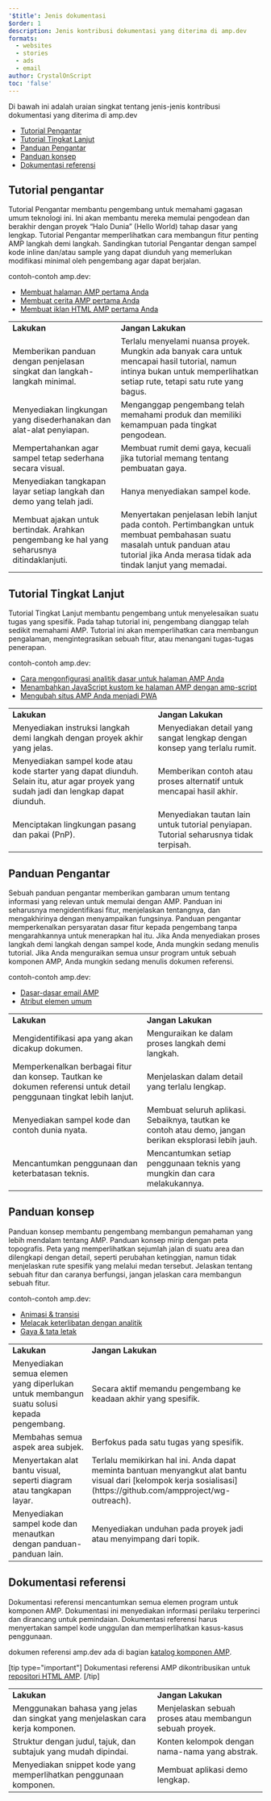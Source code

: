 ```yaml
---
'$title': Jenis dokumentasi
$order: 1
description: Jenis kontribusi dokumentasi yang diterima di amp.dev
formats:
  - websites
  - stories
  - ads
  - email
author: CrystalOnScript
toc: 'false'
---
```


Di bawah ini adalah uraian singkat tentang jenis-jenis kontribusi dokumentasi yang diterima di amp.dev

- [Tutorial Pengantar](documentation-types.md?format=websites#introductory-tutorial)
- [Tutorial Tingkat Lanjut](documentation-types.md?format=websites#advanced-tutorial)
- [Panduan Pengantar](documentation-types.md?format=websites#introductory-guide)
- [Panduan konsep](documentation-types.md?format=websites#concept-guide)
- [Dokumentasi referensi](documentation-types.md?format=websites#reference-documentation)

## Tutorial pengantar <a name="introductory-tutorial"></a>

Tutorial Pengantar membantu pengembang untuk memahami gagasan umum teknologi ini. Ini akan membantu mereka memulai pengodean dan berakhir dengan proyek “Halo Dunia” (Hello World) tahap dasar yang lengkap. Tutorial Pengantar memperlihatkan cara membangun fitur penting AMP langkah demi langkah. Sandingkan tutorial Pengantar dengan sampel kode inline dan/atau sample yang dapat diunduh yang memerlukan modifikasi minimal oleh pengembang agar dapat berjalan.

contoh-contoh amp.dev:

- [Membuat halaman AMP pertama Anda](../../../../documentation/guides-and-tutorials/start/create/index.md?format=websites)
- [Membuat cerita AMP pertama Anda](../../../../documentation/guides-and-tutorials/start/visual_story/index.md?format=stories)
- [Membuat iklan HTML AMP pertama Anda](../../../../documentation/guides-and-tutorials/start/create_amphtml_ad/index.md?format=ads)

<table>
  <tr>
   <td>
<strong>Lakukan</strong>
   </td>
   <td>
<strong>Jangan Lakukan</strong>
   </td>
  </tr>
  <tr>
   <td>Memberikan panduan dengan penjelasan singkat dan langkah-langkah minimal.</td>
   <td>Terlalu menyelami nuansa proyek. Mungkin ada banyak cara untuk mencapai hasil tutorial, namun intinya bukan untuk memperlihatkan setiap rute, tetapi satu rute yang bagus.</td>
  </tr>
  <tr>
   <td>Menyediakan lingkungan yang disederhanakan dan alat-alat penyiapan.</td>
   <td>Menganggap pengembang telah memahami produk dan memiliki kemampuan pada tingkat pengodean.</td>
  </tr>
  <tr>
   <td>Mempertahankan agar sampel tetap sederhana secara visual.</td>
   <td>Membuat rumit demi gaya, kecuali jika tutorial memang tentang pembuatan gaya.</td>
  </tr>
  <tr>
   <td>Menyediakan tangkapan layar setiap langkah dan demo yang telah jadi.</td>
   <td>Hanya menyediakan sampel kode.</td>
  </tr>
  <tr>
   <td>Membuat ajakan untuk bertindak. Arahkan pengembang ke hal yang seharusnya ditindaklanjuti.</td>
   <td>Menyertakan penjelasan lebih lanjut pada contoh. Pertimbangkan untuk membuat pembahasan suatu masalah untuk panduan atau tutorial jika Anda merasa tidak ada tindak lanjut yang memadai.</td>
  </tr>
</table>

## Tutorial Tingkat Lanjut <a name="advanced-tutorial"></a>

Tutorial Tingkat Lanjut membantu pengembang untuk menyelesaikan suatu tugas yang spesifik. Pada tahap tutorial ini, pengembang dianggap telah sedikit memahami AMP. Tutorial ini akan memperlihatkan cara membangun pengalaman, mengintegrasikan sebuah fitur, atau menangani tugas-tugas penerapan.

contoh-contoh amp.dev:

- [Cara mengonfigurasi analitik dasar untuk halaman AMP Anda](../../../../documentation/guides-and-tutorials/optimize-measure/tracking-engagement.md?format=websites)
- [Menambahkan JavaScript kustom ke halaman AMP dengan amp-script](../../../../documentation/guides-and-tutorials/develop/custom-javascript-tutorial.md?format=websites)
- [Mengubah situs AMP Anda menjadi PWA](../../../../documentation/guides-and-tutorials/optimize-measure/amp_to_pwa.md?format=websites)

<table>
  <tr>
   <td>
<strong>Lakukan</strong>
   </td>
   <td>
<strong>Jangan Lakukan</strong>
   </td>
  </tr>
  <tr>
   <td>Menyediakan instruksi langkah demi langkah dengan proyek akhir yang jelas.</td>
   <td>Menyediakan detail yang sangat lengkap dengan konsep yang terlalu rumit.</td>
  </tr>
  <tr>
   <td>Menyediakan sampel kode atau kode starter yang dapat diunduh. Selain itu, atur agar proyek yang sudah jadi dan lengkap dapat diunduh.</td>
   <td>Memberikan contoh atau proses alternatif untuk mencapai hasil akhir.</td>
  </tr>
  <tr>
   <td>Menciptakan lingkungan pasang dan pakai (PnP).</td>
   <td>Menyediakan tautan lain untuk tutorial penyiapan. Tutorial seharusnya tidak terpisah.</td>
  </tr>
</table>

## Panduan Pengantar <a name="introductory-guide"></a>

Sebuah panduan pengantar memberikan gambaran umum tentang informasi yang relevan untuk memulai dengan AMP. Panduan ini seharusnya mengidentifikasi fitur, menjelaskan tentangnya, dan mengakhirinya dengan menyampaikan fungsinya. Panduan pengantar memperkenalkan persyaratan dasar fitur kepada pengembang tanpa mengarahkannya untuk menerapkan hal itu. Jika Anda menyediakan proses langkah demi langkah dengan sampel kode, Anda mungkin sedang menulis tutorial. Jika Anda menguraikan semua unsur program untuk sebuah komponen AMP, Anda mungkin sedang menulis dokumen referensi.

contoh-contoh amp.dev:

- [Dasar-dasar email AMP](../../../../documentation/guides-and-tutorials/learn/email_fundamentals.md?format=email)
- [Atribut elemen umum](../../../../documentation/guides-and-tutorials/learn/common_attributes.md?format=websites)

<table>
  <tr>
   <td>
<strong>Lakukan</strong>
   </td>
   <td>
<strong>Jangan Lakukan</strong>
   </td>
  </tr>
  <tr>
   <td>Mengidentifikasi apa yang akan dicakup dokumen.</td>
   <td>Menguraikan ke dalam proses langkah demi langkah.</td>
  </tr>
  <tr>
   <td>Memperkenalkan berbagai fitur dan konsep. Tautkan ke dokumen referensi untuk detail penggunaan tingkat lebih lanjut.</td>
   <td>Menjelaskan dalam detail yang terlalu lengkap.</td>
  </tr>
  <tr>
   <td>Menyediakan sampel kode dan contoh dunia nyata.</td>
   <td>Membuat seluruh aplikasi. Sebaiknya, tautkan ke contoh atau demo, jangan berikan eksplorasi lebih jauh.</td>
  </tr>
  <tr>
   <td>Mencantumkan penggunaan dan keterbatasan teknis.</td>
   <td>Mencantumkan setiap penggunaan teknis yang mungkin dan cara melakukannya.</td>
  </tr>
</table>

## Panduan konsep <a name="concept-guide"></a>

Panduan konsep membantu pengembang membangun pemahaman yang lebih mendalam tentang AMP. Panduan konsep mirip dengan peta topografis. Peta yang memperlihatkan sejumlah jalan di suatu area dan dilengkapi dengan detail, seperti perubahan ketinggian, namun tidak menjelaskan rute spesifik yang melalui medan tersebut. Jelaskan tentang sebuah fitur dan caranya berfungsi, jangan jelaskan cara membangun sebuah fitur.

contoh-contoh amp.dev:

- [Animasi & transisi](../../../../documentation/guides-and-tutorials/develop/animations/triggering_css_animations.md?format=websites)
- [Melacak keterlibatan dengan analitik](../../../../documentation/guides-and-tutorials/optimize-measure/configure-analytics/index.md?format=websites)
- [Gaya & tata letak](../../../../documentation/guides-and-tutorials/develop/style_and_layout/index.md?format=websites)

<table>
  <tr>
   <td>
<strong>Lakukan</strong>
   </td>
   <td>
<strong>Jangan Lakukan</strong>
   </td>
  </tr>
  <tr>
   <td>Menyediakan semua elemen yang diperlukan untuk membangun suatu solusi kepada pengembang.</td>
   <td>Secara aktif memandu pengembang ke keadaan akhir yang spesifik.</td>
  </tr>
  <tr>
   <td>Membahas semua aspek area subjek.</td>
   <td>Berfokus pada satu tugas yang spesifik.</td>
  </tr>
  <tr>
   <td>Menyertakan alat bantu visual, seperti diagram atau tangkapan layar.</td>
   <td>Terlalu memikirkan hal ini. Anda dapat meminta bantuan menyangkut alat bantu visual dari [kelompok kerja sosialisasi](https://github.com/ampproject/wg-outreach).</td>
  </tr>
  <tr>
   <td>Menyediakan sampel kode dan menautkan dengan panduan-panduan lain.</td>
   <td>Menyediakan unduhan pada proyek jadi atau menyimpang dari topik.</td>
  </tr>
</table>

## Dokumentasi referensi <a name="reference-documentation"></a>

Dokumentasi referensi mencantumkan semua elemen program untuk komponen AMP. Dokumentasi ini menyediakan informasi perilaku terperinci dan dirancang untuk pemindaian. Dokumentasi referensi harus menyertakan sampel kode unggulan dan memperlihatkan kasus-kasus penggunaan.

dokumen referensi amp.dev ada di bagian [katalog komponen AMP](../../../../documentation/components/index.html?format=websites).

[tip type="important"] Dokumentasi referensi AMP dikontribusikan untuk [repositori HTML AMP](https://github.com/ampproject/amphtml). [/tip]

<table>
  <tr>
   <td>
<strong>Lakukan</strong>
   </td>
   <td>
<strong>Jangan Lakukan</strong>
   </td>
  </tr>
  <tr>
   <td>Menggunakan bahasa yang jelas dan singkat yang menjelaskan cara kerja komponen.</td>
   <td>Menjelaskan sebuah proses atau membangun sebuah proyek.</td>
  </tr>
  <tr>
   <td>Struktur dengan judul, tajuk, dan subtajuk yang mudah dipindai.</td>
   <td>Konten kelompok dengan nama-nama yang abstrak.</td>
  </tr>
  <tr>
   <td>Menyediakan snippet kode yang memperlihatkan penggunaan komponen.</td>
   <td>Membuat aplikasi demo lengkap.</td>
  </tr>
</table>
